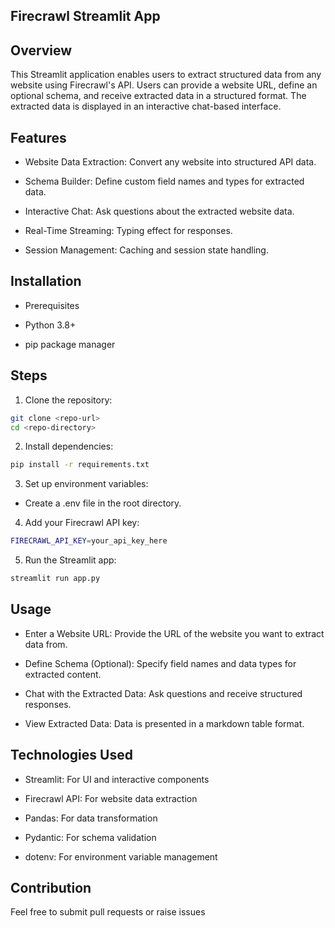 ## Firecrawl Streamlit App

## Overview

This Streamlit application enables users to extract structured data from any website using Firecrawl's API. Users can provide a website URL, define an optional schema, and receive extracted data in a structured format. The extracted data is displayed in an interactive chat-based interface.

## Features

- Website Data Extraction: Convert any website into structured API data.

- Schema Builder: Define custom field names and types for extracted data.

- Interactive Chat: Ask questions about the extracted website data.

- Real-Time Streaming: Typing effect for responses.

- Session Management: Caching and session state handling.

## Installation

- Prerequisites

- Python 3.8+

- pip package manager

## Steps

1. Clone the repository:
```bash
git clone <repo-url>
cd <repo-directory>
```
2. Install dependencies:
```bash
pip install -r requirements.txt
```
3. Set up environment variables:

- Create a .env file in the root directory.

4. Add your Firecrawl API key:
```bash
FIRECRAWL_API_KEY=your_api_key_here
```
5. Run the Streamlit app:
```bash
streamlit run app.py
```
## Usage

- Enter a Website URL: Provide the URL of the website you want to extract data from.

- Define Schema (Optional): Specify field names and data types for extracted content.

- Chat with the Extracted Data: Ask questions and receive structured responses.

- View Extracted Data: Data is presented in a markdown table format.

## Technologies Used

- Streamlit: For UI and interactive components

- Firecrawl API: For website data extraction

- Pandas: For data transformation

- Pydantic: For schema validation

- dotenv: For environment variable management

## Contribution

Feel free to submit pull requests or raise issues
